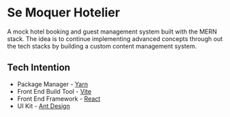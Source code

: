 # Se Moquer Hotelier

A mock hotel booking and guest management system built with the MERN stack. The idea is to continue implementing advanced concepts through out the tech stacks by building a custom content management system.

## Tech Intention

- Package Manager - [Yarn](https://yarnpkg.com/)
- Front End Build Tool - [Vite](https://vitejs.dev/)
- Front End Framework - [React](https://react.dev/)
- UI Kit - [Ant Design](https://ant.design/)
